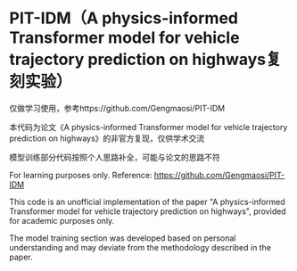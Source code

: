# PIT-IDM（A physics-informed Transformer model for vehicle trajectory prediction on highways复刻实验）
仅做学习使用，参考https://github.com/Gengmaosi/PIT-IDM 

本代码为论文《A physics-informed Transformer model for vehicle trajectory prediction on highways》的非官方复现，仅供学术交流

模型训练部分代码按照个人思路补全，可能与论文的思路不符

For learning purposes only. Reference: https://github.com/Gengmaosi/PIT-IDM

This code is an ​unofficial implementation of the paper "A physics-informed Transformer model for vehicle trajectory prediction on highways", provided ​for academic purposes only.

The model training section was developed based on personal understanding and ​may deviate from the methodology described in the paper.
